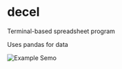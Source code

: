 # decel
Terminal-based spreadsheet program

Uses pandas for data

![Example Semo](https://github.com/bill-sent-from-my-iphone/decel/blob/main/assets/decel_demo.gif "Demo")


